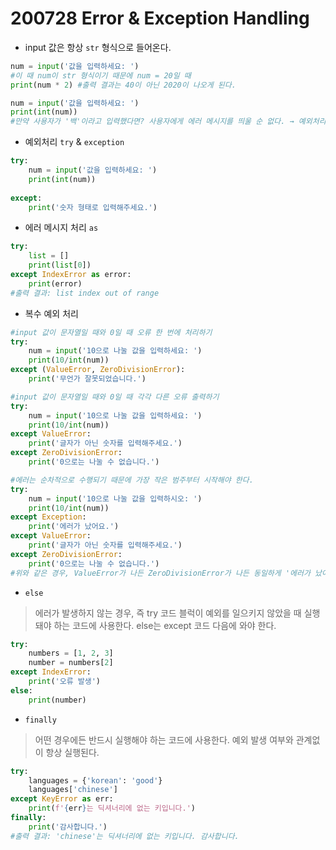 # 200728 Error & Exception Handling


- input 값은 항상 `str` 형식으로 들어온다.

```python
num = input('값을 입력하세요: ')
#이 때 num이 str 형식이기 때문에 num = 20일 때
print(num * 2) #출력 결과는 40이 아닌 2020이 나오게 된다.
```

```python
num = input('값을 입력하세요: ')
print(int(num))
#만약 사용자가 '백'이라고 입력했다면? 사용자에게 에러 메시지를 띄울 순 없다. → 예외처리 하기
```



- 예외처리 `try` & `exception` 

```python
try:
    num = input('값을 입력하세요: ')
    print(int(num))
    
except:
    print('숫자 형태로 입력해주세요.')
```



- 에러 메시지 처리 `as`

```python
try:
    list = []
    print(list[0])
except IndexError as error:
    print(error)
#출력 결과: list index out of range
```



- 복수 예외 처리

```python
#input 값이 문자열일 때와 0일 때 오류 한 번에 처리하기
try:
    num = input('10으로 나눌 값을 입력하세요: ')
    print(10/int(num))
except (ValueError, ZeroDivisionError):
    print('무언가 잘못되었습니다.')
```

```python
#input 값이 문자열일 때와 0일 때 각각 다른 오류 출력하기
try:
    num = input('10으로 나눌 값을 입력하세요: ')
    print(10/int(num))
except ValueError:
    print('글자가 아닌 숫자를 입력해주세요.')
except ZeroDivisionError:
    print('0으로는 나눌 수 없습니다.')
```

```python
#에러는 순차적으로 수행되기 때문에 가장 작은 범주부터 시작해야 한다.
try:
    num = input('10으로 나눌 값을 입력하시오: ')
    print(10/int(num))
except Exception:
    print('에러가 났어요.')
except ValueError:
    print('글자가 아닌 숫자를 입력해주세요.')
except ZeroDivisionError:
    print('0으로는 나눌 수 없습니다.')
#위와 같은 경우, ValueError가 나든 ZeroDivisionError가 나든 동일하게 '에러가 났어요.'라는 메시지가 뜨게 된다.
```



- `else`

> 에러가 발생하지 않는 경우, 즉 try 코드 블럭이 예외를 일으키지 않았을 때 실행돼야 하는 코드에 사용한다. else는 except 코드 다음에 와야 한다. 

```python
try:
    numbers = [1, 2, 3]
    number = numbers[2]
except IndexError:
    print('오류 발생')
else:
    print(number)
```



- `finally`

> 어떤 경우에든 반드시 실행해야 하는 코드에 사용한다. 예외 발생 여부와 관계없이 항상 실행된다. 
> 
```python
try:
    languages = {'korean': 'good'}
    languages['chinese']
except KeyError as err:
    print(f'{err}는 딕셔너리에 없는 키입니다.')
finally:
    print('감사합니다.')
#출력 결과: 'chinese'는 딕셔너리에 없는 키입니다. 감사합니다.
```
